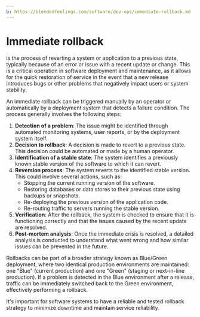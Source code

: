 ```yaml
---
b: https://blendedfeelings.com/software/dev-ops/immediate-rollback.md
---
```


# Immediate rollback 
is the process of reverting a system or application to a previous state, typically because of an error or issue with a recent update or change. This is a critical operation in software deployment and maintenance, as it allows for the quick restoration of service in the event that a new release introduces bugs or other problems that negatively impact users or system stability.

An immediate rollback can be triggered manually by an operator or automatically by a deployment system that detects a failure condition. The process generally involves the following steps:

1. **Detection of a problem**: The issue might be identified through automated monitoring systems, user reports, or by the deployment system itself.
2. **Decision to rollback**: A decision is made to revert to a previous state. This decision could be automated or made by a human operator.
3. **Identification of a stable state**: The system identifies a previously known stable version of the software to which it can revert.
4. **Reversion process**: The system reverts to the identified stable version. This could involve several actions, such as:
   - Stopping the current running version of the software.
   - Restoring databases or data stores to their previous state using backups or snapshots.
   - Re-deploying the previous version of the application code.
   - Re-routing traffic to servers running the stable version.
5. **Verification**: After the rollback, the system is checked to ensure that it is functioning correctly and that the issues caused by the recent update are resolved.
6. **Post-mortem analysis**: Once the immediate crisis is resolved, a detailed analysis is conducted to understand what went wrong and how similar issues can be prevented in the future.

Rollbacks can be part of a broader strategy known as Blue/Green deployment, where two identical production environments are maintained: one "Blue" (current production) and one "Green" (staging or next-in-line production). If a problem is detected in the Blue environment after a release, traffic can be immediately switched back to the Green environment, effectively performing a rollback.

It's important for software systems to have a reliable and tested rollback strategy to minimize downtime and maintain service reliability.